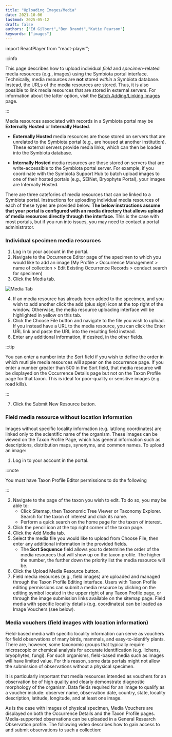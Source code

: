 ```yaml
---
title: "Uploading Images/Media"
date: 2021-10-06
lastmod: 2025-05-12
draft: false
authors: ["Ed Gilbert","Ben Brandt","Katie Pearson"]
keywords: ["images"]
---
```


import ReactPlayer from "react-player";

:::info

This page describes how to upload individual *field* and *specimen*-related media resources (e.g., images) using the Symbiota portal interface. Technically, media resources are **not** stored _within_ a Symbiota database. Instead, the URLs of the media resources are stored. Thus, it is also possible to link media resources that are stored in external servers. For information about the latter option, visit the [Batch Adding/Linking Images](/Editor_Guide/Images_Media/batch_uploading_images) page.

:::

Media resources associated with records in a Symbiota portal may be **Externally Hosted** or **Internally Hosted**.

* **Externally Hosted** media resources are those stored on servers that are unrelated to the Symbiota portal (e.g., are housed at another institution). These external servers provide media links, which can then be loaded into the Symbiota database.

* **Internally Hosted** media resources are those stored on servers that are write-accessible to the Symbiota portal server. For example, if you coordinate with the Symbiota Support Hub to batch upload images to one of their hosted portals (e.g., SEINet, Bryophyte Portal), your images are Internally Hosted.

There are three catefories of media resources that can be linked to a Symbiota portal. Instructions for uploading individual media resources of each of these types are provided below. **The below instructions assume that your portal is configured with an media directory that allows upload of media resources directly through the interface.** This is the case with most portals, but if you run into issues, you may need to contact a portal administrator.

### Individual specimen media resources

1. Log in to your account in the portal.
2. Navigate to the Occurrence Editor page of the specimen to which you would like to add an image (My Profile > Occurrence Management > name of collection > Edit Existing Occurrence Records > conduct search for specimen)
3. Click the Media tab.

![Media Tab](/img/mediatab.jpg)

4. If an media resource has already been added to the specimen, and you wish to add another click the add (plus sign) icon at the top right of the window. Otherwise, the media resource uploading interface will be highlighted in yellow on this tab.
5. Click the Choose File button and navigate to the file you wish to upload. If you instead have a URL to the media resource, you can click the Enter URL link and paste the URL into the resulting field instead.
6. Enter any additional information, if desired, in the other fields.

:::tip

You can enter a number into the Sort field if you wish to define the order in which mutliple media resources will appear on the occurrence page. If you enter a number greater than 500 in the Sort field, that media resource will be displayed on the Occurrence Details page but not on the Taxon Profile page for that taxon. This is ideal for poor-quality or sensitive images (e.g. road kills). 

:::

7. Click the Submit New Resource button.

### Field media resource without location information

Images without specific locality information (e.g. lat/long coordinates) are linked only to the scientific name of the organism. These images can be viewed on the Taxon Profile Page, which has general information such as descriptions, distribution maps, synonyms, and common names. To upload an image:

1. Log in to your account in the portal.

:::note

You must have Taxon Profile Editor permissions to do the following

:::

2. Navigate to the page of the taxon you wish to edit. To do so, you may be able to:
    *  Click Sitemap, then Taxonomic Tree Viewer or Taxonomy Explorer. Search for the taxon of interest and click its name.
    *  Perform a quick search on the home page for the taxon of interest.
3. Click the pencil icon at the top right corner of the taxon page.
4. Click the Add Media tab.
5. Select the media file you would like to upload from Choose File, then enter any additional information in the provided fields.
    * The **Sort Sequence** field allows you to determine the order of the media resources that will show up on the taxon profile. The higher the number, the further down the priority list the media resource will be.
7. Click the Upload Media Resource button.
8. Field media resources (e.g., field images) are uploaded and managed through the Taxon Profile Editing interface. Users with Taxon Profile editing permissions can submit a media resource by clicking on the editing symbol located in the upper right of any Taxon Profile page, or through the image submission links available on the sitemap page. Field media with specific locality details (e.g. coordinates) can be loaded as Image Vouchers (see below). 

### Media vouchers (field images with location information)

Field-based media with specific locality information can serve as vouchers for field observations of many birds, mammals, and easy-to-identify plants. There are, however, some taxonomic groups that typically require microscopic or chemical analysis for accurate identification (e.g. lichens, bryophytes, fungi). For such organisms, field-based media such as images will have limited value. For this reason, some data portals might not allow the submission of observations without a physical specimen.

It is particularly important that media resources intended as vouchers for an observation be of high quality and clearly demonstrate diagnostic morphology of the organism. Data fields required for an image to qualify as a voucher include: observer name, observation date, country, state, locality description, latitude, longitude, and at least one image.

As is the case with images of physical specimen, Media Vouchers are displayed on both the Occurrence Details and the Taxon Profile pages. Media-supported observations can be uploaded in a General Research Observation profile. The following video describes how to gain access to and submit observations to such a collection:

<ReactPlayer
  playing={false}
  controls
  url="http://www.youtube.com/watch?v=4uj15JCzHg4"
/>
